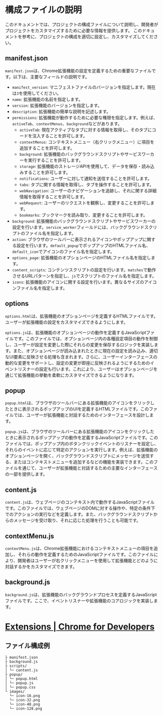 # 構成ファイルの説明

このドキュメントでは、プロジェクトの構成ファイルについて説明し、開発者がプロジェクトをカスタマイズするために必要な情報を提供します。
このドキュメントを参考に、プロジェクトの構成を適切に設定し、カスタマイズしてください。

## manifest.json

`manifest.json`は、Chrome拡張機能の設定を定義するための重要なファイルです。以下は、主要なフィールドの説明です。

- `manifest_version`: マニフェストファイルのバージョンを指定します。現在は`3`を使用してください。
- `name`: 拡張機能の名前を指定します。
- `version`: 拡張機能のバージョンを指定します。
- `description`: 拡張機能の簡単な説明を記述します。
- `permissions`: 拡張機能が動作するために必要な権限を指定します。例えば、`activeTab`、`contextMenus`、`background`などがあります。
  - `activeTab`: 現在アクティブなタブに対する情報を取得し、そのタブにコードを注入することを許可します。
  - `contextMenus`: コンテキストメニュー（右クリックメニュー）に項目を追加することを許可します。
  - `background`: 拡張機能のバックグラウンドスクリプトやサービスワーカーを実行することを許可します。
  - `storage`: 拡張機能のストレージAPIを使用して、データを保存・読み込みすることを許可します。
  - `notifications`: ユーザーに対して通知を送信することを許可します。
  - `tabs`: タブに関する情報を取得し、タブを操作することを許可します。
  - `webNavigation`: ユーザーのナビゲーションを追跡し、それに関する詳細情報を取得することを許可します。
  - `webRequest`: ユーザーのリクエストを観察し、変更することを許可します。
  - `bookmarks`: ブックマークを読み取り、変更することを許可します。
- `background`: 拡張機能のバックグラウンドスクリプトやサービスワーカーの設定を行います。`service_worker`フィールドには、バックグラウンドスクリプトのファイル名を指定します。
- `action`: ブラウザのツールバーに表示されるアイコンやポップアップに関する設定を行います。`default_popup`でポップアップのHTMLファイル名、`default_icon`でアイコンのファイル名を指定します。
- `options_page`: 拡張機能のオプションページのHTMLファイル名を指定します。
- `content_scripts`: コンテンツスクリプトの設定を行います。`matches`で動作させるURLパターンを指定し、`js`でスクリプトのファイル名を指定します。
- `icons`: 拡張機能のアイコンに関する設定を行います。異なるサイズのアイコンファイル名を指定します。

## options

`options.html`は、拡張機能のオプションページを定義するHTMLファイルです。ユーザーが拡張機能の設定をカスタマイズできるようにします。

`options.js`は、拡張機能のオプションページの動作を定義するJavaScriptファイルです。このファイルでは、オプションページ内の各種設定項目の動作を制御し、ユーザーが設定を変更した際にそれらの変更を保存するロジックを実装します。また、オプションページが読み込まれたときに現在の設定を読み込み、適切なUI要素に反映させる処理も含まれます。さらに、ユーザーインターフェースの動的な変更をサポートし、設定の変更が即座に反映されるようにするためのイベントリスナーの設定も行います。これにより、ユーザーはオプションページを通じて拡張機能の挙動を柔軟にカスタマイズできるようになります。

## popup

`popup.html`は、ブラウザのツールバーにある拡張機能のアイコンをクリックしたときに表示されるポップアップのUIを定義するHTMLファイルです。このファイルでは、ユーザーが拡張機能と対話するためのインターフェースを設計します。

`popup.js`は、ブラウザのツールバーにある拡張機能のアイコンをクリックしたときに表示されるポップアップの動作を定義するJavaScriptファイルです。このファイルでは、ポップアップ内のボタンクリックイベントのリスナーを設定し、それらのイベントに応じて特定のアクションを実行します。例えば、拡張機能のオプションページを開く、バックグラウンドスクリプトにメッセージを送信する、またはコンテキストメニューを追加するなどの機能を実装できます。このファイルを通じて、ユーザーが拡張機能と対話するための主要なインターフェースの一部を提供します。

## content.js

`content.js`は、ウェブページのコンテキスト内で動作するJavaScriptファイルです。このファイルでは、ウェブページのDOMに対する操作や、特定の条件下でのアクションの実行などを定義します。また、バックグラウンドスクリプトからのメッセージを受け取り、それに応じた処理を行うことも可能です。

## contextMenu.js

`contextMenu.js`は、Chrome拡張機能におけるコンテキストメニューの項目を追加し、それらの動作を定義するためのJavaScriptファイルです。このファイルにより、開発者はユーザーが右クリックメニューを使用して拡張機能とどのように対話するかをカスタマイズできます。

## background.js

`background.js`は、拡張機能のバックグラウンドプロセスを定義するJavaScriptファイルです。ここで、イベントリスナーや拡張機能のコアロジックを実装します。

# [Extensions | Chrome for Developers](https://developer.chrome.com/docs/extensions)

## ファイル構成例
```
├ manifest.json
├ background.js
├ scripts/
│ └─ content.js
├ popup/
│ └─ popup.html
│ └─ popup.js
│ └─ popup.css
└ images/
  └─ icon-16.png
  └─ icon-32.png
  └─ icon-48.png
  └─ icon-128.png
```
